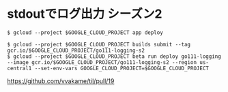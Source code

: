# stdoutでログ出力 シーズン2

```
$ gcloud --project $GOOGLE_CLOUD_PROJECT app deploy
```

```
$ gcloud --project $GOOGLE_CLOUD_PROJECT builds submit --tag gcr.io/$GOOGLE_CLOUD_PROJECT/go111-logging-s2
$ gcloud --project $GOOGLE_CLOUD_PROJECT beta run deploy go111-logging --image gcr.io/$GOOGLE_CLOUD_PROJECT/go111-logging-s2 --region us-central1 --set-env-vars GOOGLE_CLOUD_PROJECT=$GOOGLE_CLOUD_PROJECT
```

https://github.com/vvakame/til/pull/19
